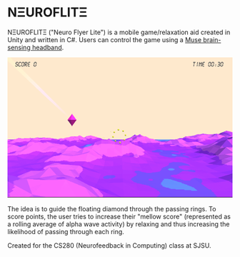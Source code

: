 # NΞUROFLITΞ

NΞUROFLITΞ ("Neuro Flyer Lite") is a mobile game/relaxation aid created in Unity and written in C#. Users can control the game using a [Muse brain-sensing headband](http://www.choosemuse.com/).

![](neuroflite.gif)

The idea is to guide the floating diamond through the passing rings. To score points, the user tries to increase their "mellow score" (represented as a rolling average of alpha wave activity) by relaxing and thus increasing the likelihood of passing through each ring.

Created for the CS280 (Neurofeedback in Computing) class at SJSU.
